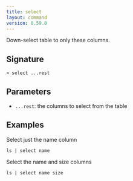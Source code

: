 ```yaml
---
title: select
layout: command
version: 0.59.0
---
```


Down-select table to only these columns.

## Signature

```> select ...rest```

## Parameters

 -  `...rest`: the columns to select from the table

## Examples

Select just the name column
```shell
ls | select name
```

Select the name and size columns
```shell
ls | select name size
```

